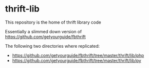 # thrift-lib
This repository is the home of thrift library code

Essentially a slimmed down version of https://github.com/getyourguide/fbthrift

The following two directories where replicated:

- https://github.com/getyourguide/fbthrift/tree/master/thrift/lib/php
- https://github.com/getyourguide/fbthrift/tree/master/thrift/lib/py